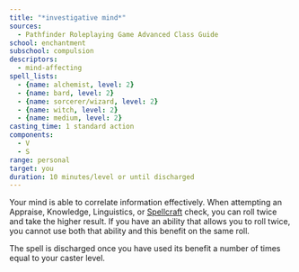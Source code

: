 ```yaml
---
title: "*investigative mind*"
sources:
  - Pathfinder Roleplaying Game Advanced Class Guide
school: enchantment
subschool: compulsion
descriptors:
  - mind-affecting
spell_lists:
  - {name: alchemist, level: 2}
  - {name: bard, level: 2}
  - {name: sorcerer/wizard, level: 2}
  - {name: witch, level: 2}
  - {name: medium, level: 2}
casting_time: 1 standard action
components:
  - V
  - S
range: personal
target: you
duration: 10 minutes/level or until discharged
---
```


Your mind is able to correlate information effectively. When attempting an Appraise, Knowledge, Linguistics, or [Spellcraft](/skills/spellcraft/) check, you can roll twice and take the higher result. If you have an ability that allows you to roll twice, you cannot use both that ability and this benefit on the same roll.

The spell is discharged once you have used its benefit a number of times equal to your caster level.

